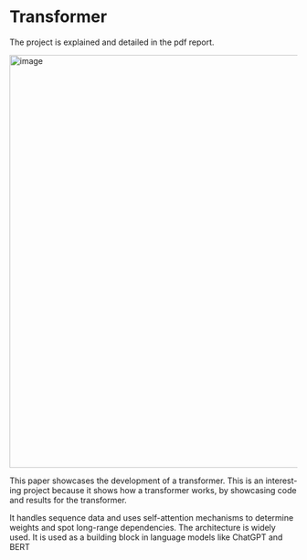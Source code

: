 # Transformer

The project is explained and detailed in the pdf report.

<img width="521" height="723" alt="image" src="https://github.com/user-attachments/assets/194b847e-8745-4ea4-be45-491168efb0ae" />


This paper showcases the development of a transformer. This is an interest-
ing project because it shows how a transformer works, by showcasing code
and results for the transformer. 

It handles sequence data and uses self-attention mechanisms to determine
weights and spot long-range dependencies. The architecture is widely used.
It is used as a building block in language models like ChatGPT and BERT

